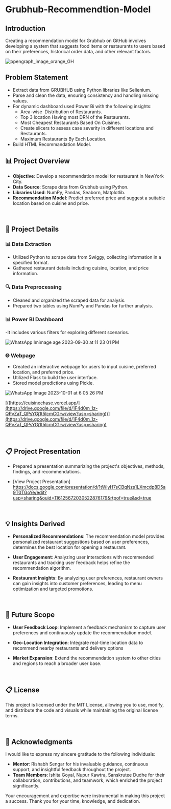 # Grubhub-Recommendtion-Model

## Introduction

 Creating a recommendation model for Grubhub on GitHub involves developing a system that suggests food items or restaurants to users based on their preferences, historical order data, and other relevant factors.

 ![opengraph_image_orange_GH](https://github.com/ishita-goyal-019/Grubhub_Recommendtion_Model/assets/145800141/ad6424b3-a52e-459f-a4d2-8c33746676cf%20spaces.png)


 ## Problem Statement
- Extract data from GRUBHUB using Python libraries like Selienium.
- Parse and clean the data, ensuring consistency and handling missing values.
- For dynamic dashboard used Power Bi with the following insights:
   - Area-wise  Distribution of Restaurants.
   - Top 3 location Having most DRN of the Restaurants.
   - Most Cheapest Restaurants Based On Cuisines.
   - Create slicers to assess case severity in different locations and Restaurants.
   - Maximum Restaurants By Each Location. 
- Build HTML Recommandation Model.

## 📊 Project Overview

- **Objective**: Develop a recommendation model for restaurant in NewYork City.
- **Data Source**: Scrape data from Grubhub using Python.
- **Libraries Used**: NumPy, Pandas, Seaborn, Matplotlib.
- **Recommendation Model**: Predict preferred price and suggest a suitable location based on cuisine and price.

<br>

## 📌 Project Details

### 📊 Data Extraction

- Utilized Python to scrape data from Swiggy, collecting information in a specified format.
- Gathered restaurant details including cuisine, location, and price information.

### 🔍 Data Preprocessing

- Cleaned and organized the scraped data for analysis.
- Prepared two tables using NumPy and Pandas for further analysis.

### 📊 Power BI Dashboard

 -It includes various filters for exploring different scenarios.

 
![WhatsApp Im![image](https://github.com/ishita-goyal-019/Grubhub_Recommendtion_Model/assets/145800141/87dc0159-735d-41e8-bd6d-198930b41896)
age 2023-09-30 at 11 23 01 PM](https://github.com/ishita-goyal-019/Food-Delivery-Analysis/assets/145800141/76d9809e-2163-4a90-8e34-280da73455c7%20space.png)


### 🌐 Webpage

- Created an interactive webpage for users to input cuisine, preferred location, and preferred price.
- Utilized Flask to build the user interface.
- Stored model predictions using Pickle.

![WhatsApp Image 2023-10-01 at 6 05 26 PM](https://github.com/ishita-goyal-019/Grubhub_Recommendtion_Model/assets/145800141/837ed258-d3bc-4819-92bb-99f8f36b622c%20spaces.png)

[([https://cuisinechase.vercel.app/](https://drive.google.com/file/d/1F4d0m_1z-QPvZaT_QPsYGj1t5IcmCGrw/view?usp=sharing))](https://drive.google.com/file/d/1F4d0m_1z-QPvZaT_QPsYGj1t5IcmCGrw/view?usp=sharing)

<br>

## 📋 Project Presentation

- Prepared a presentation summarizing the project's objectives, methods, findings, and recommendations.

- [View Project Presentation]
  https://docs.google.com/presentation/d/1tWiyH7sCBqNzs1LXmcdp8D5a9T0TGoYe/edit?usp=sharing&ouid=116125672030522876179&rtpof=true&sd=true

<br>

## 💡 Insights Derived

- **Personalized Recommendations**: The recommendation model provides personalized restaurant suggestions based on user preferences, determines the best location for opening a restaurant.

- **User Engagement**: Analyzing user interactions with recommended restaurants and tracking user feedback helps refine the recommendation algorithm.

- **Restaurant Insights**: By analyzing user preferences, restaurant owners can gain insights into customer preferences, leading to menu optimization and targeted promotions.

<br>

## 🚀 Future Scope

- **User Feedback Loop**: Implement a feedback mechanism to capture user preferences and continuously update the recommendation model.

- **Geo-Location Integration**: Integrate real-time location data to recommend nearby restaurants and delivery options

- **Market Expansion**: Extend the recommendation system to other cities and regions to reach a broader user base.

<br>

## 📋 License
This project is licensed under the MIT License, allowing you to use, modify, and distribute the code and visuals while maintaining the original license terms.

<br>


## 🙏 Acknowledgments

I would like to express my sincere gratitude to the following individuals:

- **Mentor**: Rishabh Sengar for his invaluable guidance, continuous support, and insightful feedback throughout the project.
- **Team Members**: Ishita Goyal, Nupur Kawtra, Sanskrutee Dudhe for their collaboration, contributions, and teamwork, which enriched the project significantly.

Your encouragement and expertise were instrumental in making this project a success. Thank you for your time, knowledge, and dedication.

